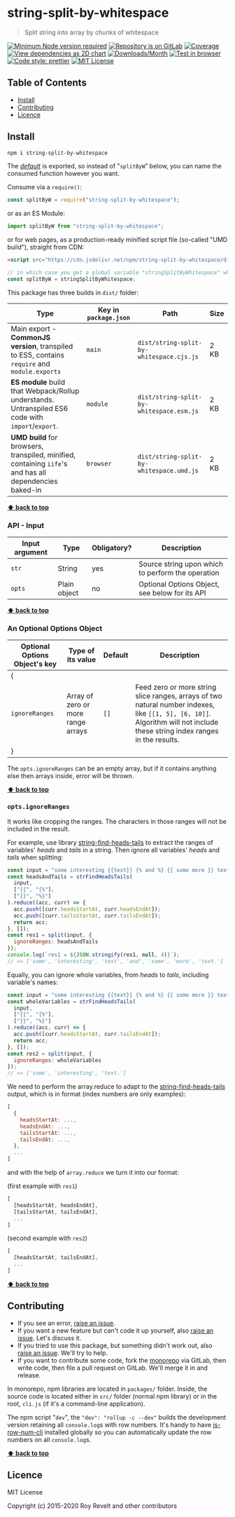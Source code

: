 # string-split-by-whitespace

> Split string into array by chunks of whitespace

[![Minimum Node version required][node-img]][node-url]
[![Repository is on GitLab][gitlab-img]][gitlab-url]
[![Coverage][cov-img]][cov-url]
[![View dependencies as 2D chart][deps2d-img]][deps2d-url]
[![Downloads/Month][downloads-img]][downloads-url]
[![Test in browser][runkit-img]][runkit-url]
[![Code style: prettier][prettier-img]][prettier-url]
[![MIT License][license-img]][license-url]

## Table of Contents

- [Install](#install)
- [Contributing](#contributing)
- [Licence](#licence)

## Install

```bash
npm i string-split-by-whitespace
```

The [_default_](https://exploringjs.com/es6/ch_modules.html#_default-exports-one-per-module) is exported, so instead of "`splitByW`" below, you can name the consumed function however you want.

Consume via a `require()`:

```js
const splitByW = require("string-split-by-whitespace");
```

or as an ES Module:

```js
import splitByW from "string-split-by-whitespace";
```

or for web pages, as a production-ready minified script file (so-called "UMD build"), straight from CDN:

```html
<script src="https://cdn.jsdelivr.net/npm/string-split-by-whitespace/dist/string-split-by-whitespace.umd.js"></script>
```

```js
// in which case you get a global variable "stringSplitByWhitespace" which you consume like this:
const splitByW = stringSplitByWhitespace;
```

This package has three builds in `dist/` folder:

| Type                                                                                                    | Key in `package.json` | Path                                     | Size |
| ------------------------------------------------------------------------------------------------------- | --------------------- | ---------------------------------------- | ---- |
| Main export - **CommonJS version**, transpiled to ES5, contains `require` and `module.exports`          | `main`                | `dist/string-split-by-whitespace.cjs.js` | 2 KB |
| **ES module** build that Webpack/Rollup understands. Untranspiled ES6 code with `import`/`export`.      | `module`              | `dist/string-split-by-whitespace.esm.js` | 2 KB |
| **UMD build** for browsers, transpiled, minified, containing `iife`'s and has all dependencies baked-in | `browser`             | `dist/string-split-by-whitespace.umd.js` | 2 KB |

**[⬆ back to top](#)**

### API - Input

| Input argument | Type         | Obligatory? | Description                                       |
| -------------- | ------------ | ----------- | ------------------------------------------------- |
| `str`          | String       | yes         | Source string upon which to perform the operation |
| `opts`         | Plain object | no          | Optional Options Object, see below for its API    |

**[⬆ back to top](#)**

### An Optional Options Object

| Optional Options Object's key | Type of its value                  | Default | Description                                                                                                                                                                 |
| ----------------------------- | ---------------------------------- | ------- | --------------------------------------------------------------------------------------------------------------------------------------------------------------------------- |
| {                             |                                    |         |
| `ignoreRanges`                | Array of zero or more range arrays | `[]`    | Feed zero or more string slice ranges, arrays of two natural number indexes, like `[[1, 5], [6, 10]]`. Algorithm will not include these string index ranges in the results. |
| }                             |                                    |         |

The `opts.ignoreRanges` can be an empty array, but if it contains anything else then arrays inside, error will be thrown.

**[⬆ back to top](#)**

### `opts.ignoreRanges`

It works like cropping the ranges. The characters in those ranges will not be included in the result.

For example, use library [string-find-heads-tails](https://gitlab.com/codsen/codsen/tree/master/packages/string-find-heads-tails) to extract the ranges of variables' _heads_ and _tails_ in a string. Then ignore all variables' _heads_ and _tails_ when splitting:

```js
const input = "some interesting {{text}} {% and %} {{ some more }} text.";
const headsAndTails = strFindHeadsTails(
  input,
  ["{{", "{%"],
  ["}}", "%}"]
).reduce((acc, curr) => {
  acc.push([curr.headsStartAt, curr.headsEndAt]);
  acc.push([curr.tailsStartAt, curr.tailsEndAt]);
  return acc;
}, []);
const res1 = split(input, {
  ignoreRanges: headsAndTails
});
console.log(`res1 = ${JSON.stringify(res1, null, 4)}`);
// => ['some', 'interesting', 'text', 'and', 'some', 'more', 'text.']
```

Equally, you can ignore whole variables, from _heads_ to _tails_, including variable's names:

```js
const input = "some interesting {{text}} {% and %} {{ some more }} text.";
const wholeVariables = strFindHeadsTails(
  input,
  ["{{", "{%"],
  ["}}", "%}"]
).reduce((acc, curr) => {
  acc.push([curr.headsStartAt, curr.tailsEndAt]);
  return acc;
}, []);
const res2 = split(input, {
  ignoreRanges: wholeVariables
});
// => ['some', 'interesting', 'text.']
```

We need to perform the array.reduce to adapt to the [string-find-heads-tails](https://gitlab.com/codsen/codsen/tree/master/packages/string-find-heads-tails) output, which is in format (index numbers are only examples):

```js
[
  {
    headsStartAt: ...,
    headsEndAt: ...,
    tailsStartAt: ...,
    tailsEndAt: ...,
  },
  ...
]
```

and with the help of `array.reduce` we turn it into our format:

(first example with `res1`)

```js
[
  [headsStartAt, headsEndAt],
  [tailsStartAt, tailsEndAt],
  ...
]
```

(second example with `res2`)

```js
[
  [headsStartAt, tailsEndAt],
  ...
]
```

**[⬆ back to top](#)**

## Contributing

- If you see an error, [raise an issue](<https://gitlab.com/codsen/codsen/issues/new?issue[title]=string-split-by-whitespace%20package%20-%20put%20title%20here&issue[description]=**Which%20package%20is%20this%20issue%20for**%3A%20%0Astring-split-by-whitespace%0A%0A**Describe%20the%20issue%20(if%20necessary)**%3A%20%0A%0A%0A%2Fassign%20%40revelt>).
- If you want a new feature but can't code it up yourself, also [raise an issue](<https://gitlab.com/codsen/codsen/issues/new?issue[title]=string-split-by-whitespace%20package%20-%20put%20title%20here&issue[description]=**Which%20package%20is%20this%20issue%20for**%3A%20%0Astring-split-by-whitespace%0A%0A**Describe%20the%20issue%20(if%20necessary)**%3A%20%0A%0A%0A%2Fassign%20%40revelt>). Let's discuss it.
- If you tried to use this package, but something didn't work out, also [raise an issue](<https://gitlab.com/codsen/codsen/issues/new?issue[title]=string-split-by-whitespace%20package%20-%20put%20title%20here&issue[description]=**Which%20package%20is%20this%20issue%20for**%3A%20%0Astring-split-by-whitespace%0A%0A**Describe%20the%20issue%20(if%20necessary)**%3A%20%0A%0A%0A%2Fassign%20%40revelt>). We'll try to help.
- If you want to contribute some code, fork the [monorepo](https://gitlab.com/codsen/codsen/) via GitLab, then write code, then file a pull request on GitLab. We'll merge it in and release.

In monorepo, npm libraries are located in `packages/` folder. Inside, the source code is located either in `src/` folder (normal npm library) or in the root, `cli.js` (if it's a command-line application).

The npm script "`dev`", the `"dev": "rollup -c --dev"` builds the development version retaining all `console.log`s with row numbers. It's handy to have [js-row-num-cli](https://www.npmjs.com/package/js-row-num-cli) installed globally so you can automatically update the row numbers on all `console.log`s.

**[⬆ back to top](#)**

## Licence

MIT License

Copyright (c) 2015-2020 Roy Revelt and other contributors

[node-img]: https://img.shields.io/node/v/string-split-by-whitespace.svg?style=flat-square&label=works%20on%20node
[node-url]: https://www.npmjs.com/package/string-split-by-whitespace
[gitlab-img]: https://img.shields.io/badge/repo-on%20GitLab-brightgreen.svg?style=flat-square
[gitlab-url]: https://gitlab.com/codsen/codsen/tree/master/packages/string-split-by-whitespace
[cov-img]: https://img.shields.io/badge/coverage-100%25-brightgreen.svg?style=flat-square
[cov-url]: https://gitlab.com/codsen/codsen/tree/master/packages/string-split-by-whitespace
[deps2d-img]: https://img.shields.io/badge/deps%20in%202D-see_here-08f0fd.svg?style=flat-square
[deps2d-url]: http://npm.anvaka.com/#/view/2d/string-split-by-whitespace
[downloads-img]: https://img.shields.io/npm/dm/string-split-by-whitespace.svg?style=flat-square
[downloads-url]: https://npmcharts.com/compare/string-split-by-whitespace
[runkit-img]: https://img.shields.io/badge/runkit-test_in_browser-a853ff.svg?style=flat-square
[runkit-url]: https://npm.runkit.com/string-split-by-whitespace
[prettier-img]: https://img.shields.io/badge/code_style-prettier-ff69b4.svg?style=flat-square
[prettier-url]: https://prettier.io
[license-img]: https://img.shields.io/badge/licence-MIT-51c838.svg?style=flat-square
[license-url]: https://gitlab.com/codsen/codsen/blob/master/LICENSE
